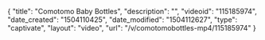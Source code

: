{
    "title": "Comotomo Baby Bottles",
    "description": "",
    "videoid": "115185974",
    "date_created": "1504110425",
    "date_modified": "1504112627",
    "type": "captivate",
    "layout": "video",
    "url": "\/v\/comotomobottles-mp4\/115185974"
}